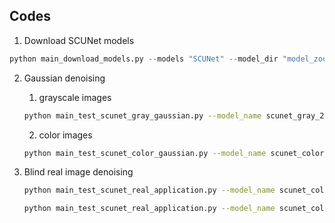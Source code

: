 Codes
---------
1. Download SCUNet models
```python
python main_download_models.py --models "SCUNet" --model_dir "model_zoo"
```

2. Gaussian denoising
    1. grayscale images

    ```bash
    python main_test_scunet_gray_gaussian.py --model_name scunet_gray_25 --noise_level_img 25 --testset_name set12
    ```

    2. color images
    ```bash
    python main_test_scunet_color_gaussian.py --model_name scunet_color_25 --noise_level_img 25 --testset_name bsd68
    ```
3. Blind real image denoising

    ```bash
    python main_test_scunet_real_application.py --model_name scunet_color_real_psnr --testset_name real3
    ```
    ```bash
    python main_test_scunet_real_application.py --model_name scunet_color_real_gan --testset_name real3
    ```

